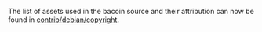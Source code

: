 The list of assets used in the bacoin source and their attribution can now be found in [contrib/debian/copyright](../contrib/debian/copyright).
